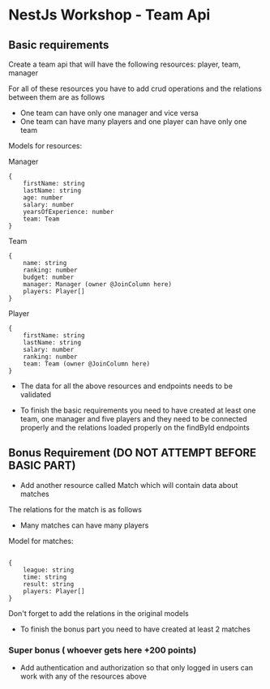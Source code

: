 # NestJs Workshop - Team Api

## Basic requirements

Create a team api that will have the following resources: player, team, manager

For all of these resources you have to add crud operations and the relations between them are as follows

- One team can have only one manager and vice versa
- One team can have many players and one player can have only one team

Models for resources:

Manager

```
{
    firstName: string
    lastName: string
    age: number
    salary: number
    yearsOfExperience: number
    team: Team
}
```

Team

```
{
    name: string
    ranking: number
    budget: number
    manager: Manager (owner @JoinColumn here)
    players: Player[]
}
```

Player

```
{
    firstName: string
    lastName: string
    salary: number
    ranking: number
    team: Team (owner @JoinColumn here)
}

```

- The data for all the above resources and endpoints needs to be validated

- To finish the basic requirements you need to have created at least one team, one manager and five players and they need to be connected properly and the relations loaded properly on the findById endpoints

## Bonus Requirement (DO NOT ATTEMPT BEFORE BASIC PART)

- Add another resource called Match which will contain data about matches

The relations for the match is as follows

- Many matches can have many players

Model for matches:

```

{
    league: string
    time: string
    result: string
    players: Player[]
}

```

Don't forget to add the relations in the original models

- To finish the bonus part you need to have created at least 2 matches

### Super bonus ( whoever gets here +200 points)

- Add authentication and authorization so that only logged in users can work with any of the resources above
